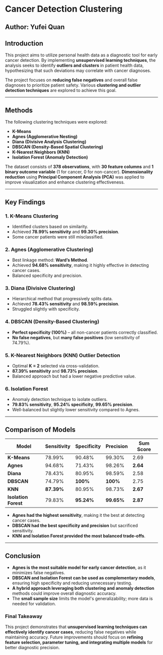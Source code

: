 # Cancer Detection Clustering

## Author: Yufei Quan

## Introduction
This project aims to utilize personal health data as a diagnostic tool for early cancer detection. By implementing **unsupervised learning techniques**, the analysis seeks to identify **outliers and clusters** in patient health data, hypothesizing that such deviations may correlate with cancer diagnoses.

The project focuses on **reducing false negatives** and overall false diagnoses to prioritize patient safety. Various **clustering and outlier detection techniques** are explored to achieve this goal.

---

## Methods
The following clustering techniques were explored:

- **K-Means**
- **Agnes (Agglomerative Nesting)**
- **Diana (Divisive Analysis Clustering)**
- **DBSCAN (Density-Based Spatial Clustering)**
- **K-Nearest Neighbors (KNN)**
- **Isolation Forest (Anomaly Detection)**

The dataset consists of **378 observations**, with **30 feature columns** and **1 binary outcome variable** (1 for cancer, 0 for non-cancer). **Dimensionality reduction** using **Principal Component Analysis (PCA)** was applied to improve visualization and enhance clustering effectiveness.

---

## Key Findings

### **1. K-Means Clustering**
- Identified clusters based on similarity.
- Achieved **78.99% sensitivity** and **99.30% precision**.
- Some cancer patients were still misclassified.

### **2. Agnes (Agglomerative Clustering)**
- Best linkage method: **Ward’s Method**.
- Achieved **94.68% sensitivity**, making it highly effective in detecting cancer cases.
- Balanced specificity and precision.

### **3. Diana (Divisive Clustering)**
- Hierarchical method that progressively splits data.
- Achieved **78.43% sensitivity** and **98.59% precision**.
- Struggled slightly with specificity.

### **4. DBSCAN (Density-Based Clustering)**
- **Perfect specificity (100%)** – all non-cancer patients correctly classified.
- **No false negatives**, but **many false positives** (low sensitivity of 74.79%).

### **5. K-Nearest Neighbors (KNN) Outlier Detection**
- Optimal **K = 2** selected via cross-validation.
- **87.39% sensitivity** and **98.73% precision**.
- Balanced approach but had a lower negative predictive value.

### **6. Isolation Forest**
- Anomaly detection technique to isolate outliers.
- **79.83% sensitivity**, **95.24% specificity**, **99.65% precision**.
- Well-balanced but slightly lower sensitivity compared to Agnes.

---

## **Comparison of Models**
| Model              | Sensitivity | Specificity | Precision | Sum Score |
|--------------------|------------|------------|-----------|-----------|
| **K-Means**       | 78.99%      | 90.48%     | 99.30%    | 2.69      |
| **Agnes**         | 94.68%      | 71.43%     | 98.26%    | **2.64**  |
| **Diana**         | 78.43%      | 80.95%     | 98.59%    | 2.58      |
| **DBSCAN**        | 74.79%      | **100%**   | **100%**  | 2.75      |
| **KNN**           | **87.39%**  | 80.95%     | 98.73%    | **2.67**  |
| **Isolation Forest** | 79.83%  | **95.24%** | **99.65%** | **2.87**  |

- **Agnes had the highest sensitivity**, making it the best at detecting cancer cases.
- **DBSCAN had the best specificity and precision** but sacrificed sensitivity.
- **KNN and Isolation Forest provided the most balanced trade-offs**.

---

## **Conclusion**
- **Agnes is the most suitable model for early cancer detection**, as it minimizes false negatives.
- **DBSCAN and Isolation Forest can be used as complementary models**, ensuring high specificity and reducing unnecessary testing.
- **A hybrid approach leveraging both clustering and anomaly detection** methods could improve overall diagnostic accuracy.
- The **small sample size** limits the model's generalizability; more data is needed for validation.

### **Final Takeaway**
This project demonstrates that **unsupervised learning techniques can effectively identify cancer cases**, reducing false negatives while maintaining accuracy. Future improvements should focus on **refining feature selection, parameter tuning, and integrating multiple models** for better diagnostic precision.
